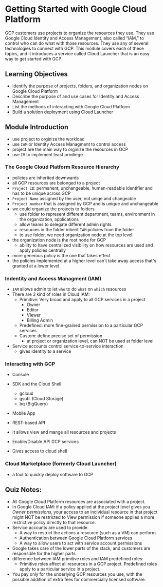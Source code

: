 # Getting Started with Google Cloud Platform

GCP customers use projects to organize the resources they use. They use Google Cloud Identity and Access Management, also called “IAM,” to control who can do what with those resources. They use any of several technologies to connect with GCP. This module covers each of these topics, and it introduces a service called Cloud Launcher that is an easy way to get started with GCP

## Learning Objectives
- Identify the purpose of projects, folders, and organization nodes on Google Cloud Platform
- Describe the purpose of and use cases for Identity and Access Management
- List the methods of interacting with Google Cloud Platform
- Build a solution deployment using Cloud Launcher

## Module Introduction
- use project to orginize the workload
- use `IAM` or Identity Access Managment to control access
- project are the main way to orginize the resources in GCP
- use `IM` to implement least priviliege

### The Google Cloud Platform Resource Hierarchy
- policies are inherited downwards
- all GCP resources are belonged to a project
- `Project ID`: permanent, unchangeable, human-readable identifier and has to be unique across GCP
- `Project Name`  assigned by the user, not uniqe and changeable 
- `Project number` that is assigned by GCP and is unique and unchangeable
- we could  organize the projects to folders
  - use folder to represent different department, teams, environment in the organization, applications 
  - allow teams to delegate different admin rights
  - resources in the folder inherit `IAM` policies from the folder 
  - to use folder, we need organization node at the top level
- the organization node is the root node for GCP
  - ability to have centralized visibility on how resources are used and apply policies centrally 
- more generous policy is the one that takes effect
- the policies implemented at a higher level can't take away access that's granted at a lower level

### Indentity and Access Managment (IAM)
- `IAM` allows admin to let `who` to do `what` on `which` resources
- There are 3 kind of roles in Cloud IAM:
  - Primitive: Very broad and apply to all GCP services in a project
    - Owner
    - Editor
    - Viewer
    - Billing Admin
  - Predefined: more fine-grained permission to a particular GCP services 
  - Custom: define precise set of permission
     - at project or organization level, can NOT be used at folder level
- Service accounts control service-to-service interaction
  - gives identity to a service

### Interacting with GCP
- Console 
- SDK and the Cloud Shell
  - gcloud
  - gsutil (Cloud Storage)
  - bq (BigQuery)
- Mobile App
- REST-based API

- It allows view and mange all resources and projects
- Enable/Disable API GCP services 
- Gives access to cloud shell

###  Cloud Marketplace (formerly Cloud Launcher)
- a tool to quickly deploy software to GCP

## Quiz Notes:
- All Google Cloud Platform resources are associated with a project.
- In Google Cloud IAM: if a policy applied at the project level gives you 
  *Owner permissions*, your access to an individual resource in that project 
  might NOT be restricted to View permission if someone applies a more 
  restrictive policy directly to that resource.
- Service accounts are used to provide:
  - A way to restrict the actions a resource (such as a VM) can perform
  - Authentication between Google Cloud Platform services
  - A way to allow users to act with service account permissions
- Google takes care of the lower parts of the stack, and customers are
    responsible for the higher parts
- difference between IAM primitive roles and IAM predefined roles:
  - Primitive roles affect all resources in a GCP project. Predefined roles 
    apply to a particular service in a project.
- You pay only for the underlying GCP resources you use, with the possible 
  addition of extra fees for commercially licensed software.
